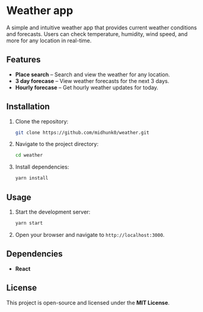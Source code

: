 # Weather app

A simple and intuitive weather app that provides current weather conditions and forecasts. Users can check temperature, humidity, wind speed, and more for any location in real-time.

## Features
- **Place search** – Search and view the weather for any location.
- **3 day forecase** – View weather forecasts for the next 3 days.
- **Hourly forecase** – Get hourly weather updates for today.

## Installation

1. Clone the repository:
    ```sh
    git clone https://github.com/midhunk0/weather.git
    ```
2. Navigate to the project directory:
    ```sh
    cd weather
    ```
3. Install dependencies:
    ```sh
    yarn install
    ```

## Usage

1. Start the development server:
    ```sh
    yarn start
    ```
3. Open your browser and navigate to `http://localhost:3000`.

## Dependencies

- **React**

## License

This project is open-source and licensed under the **MIT License**.
